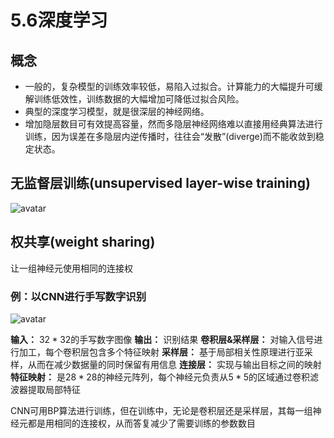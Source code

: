 # 5.6深度学习

## 概念
* 一般的，复杂模型的训练效率较低，易陷入过拟合。计算能力的大幅提升可缓解训练低效性，训练数据的大幅增加可降低过拟合风险。
* 典型的深度学习模型，就是很深层的神经网络。
* 增加隐层数目可有效提高容量，然而多隐层神经网络难以直接用经典算法进行训练，因为误差在多隐层内逆传播时，往往会“发散”(diverge)而不能收敛到稳定状态。


## 无监督层训练(unsupervised layer-wise training)
![avatar](\无监督层训练.png)

## 权共享(weight sharing)
让一组神经元使用相同的连接权

### 例：以CNN进行手写数字识别
![avatar](\CNN用于手写数字识别.png)

**输入：** $32*32$的手写数字图像
**输出：** 识别结果
**卷积层&采样层：** 对输入信号进行加工，每个卷积层包含多个特征映射
**采样层：** 基于局部相关性原理进行亚采样，从而在减少数据量的同时保留有用信息
**连接层：** 实现与输出目标之间的映射
**特征映射：** 是$28*28$的神经元阵列，每个神经元负责从$5*5$的区域通过卷积滤波器提取局部特征

CNN可用BP算法进行训练，但在训练中，无论是卷积层还是采样层，其每一组神经元都是用相同的连接权，从而答复减少了需要训练的参数数目